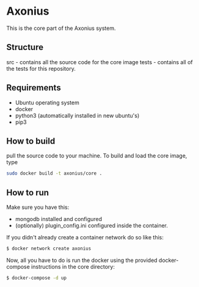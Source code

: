 # Axonius #

This is the core part of the Axonius system.

## Structure ##
src - contains all the source code for the core image
tests - contains all of the tests for this repository.

## Requirements ##
* Ubuntu operating system
* docker
* python3   (automatically installed in new ubuntu's)
* pip3

## How to build ##
pull the source code to your machine.
To build and load the core image, type
```sh
sudo docker build -t axonius/core .
```

## How to run ##
Make sure you have this:

* mongodb installed and configured
* (optionally) plugin_config.ini configured inside the container.

If you didn't already create a container network do so like this:
```sh
$ docker network create axonius
```

Now, all you have to do is run the docker using the provided docker-compose instructions in the core directory:
```sh
$ docker-compose -d up
```
